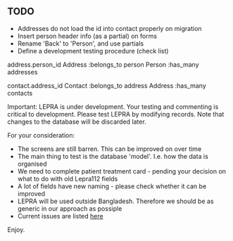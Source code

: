 ## TODO

* Addresses do not load the id into contact properly on migration
* Insert person header info (as a partial) on forms
* Rename 'Back' to 'Person', and use partials
* Define a development testing procedure (check list)

address.person_id
  Address :belongs_to person
  Person :has_many addresses

contact.address_id
  Contact :belongs_to address
  Address :has_many contacts

Important: LEPRA is under development. Your testing and commenting is critical
to development. Please test LEPRA by modifying records.  Note that changes to
the database will be discarded later.

For your consideration:

* The screens are still barren. This can be improved on over time
* The main thing to test is the database 'model'. I.e. how the data is organised
* We need to complete patient treatment card - pending your decision on what to do with old Lepra112 fields
* A lot of fields have new naming - please check whether it can be improved
* LEPRA will be used outside Bangladesh. Therefore we should be as generic in our approach as possiple
* Current issues are listed [here](https://github.com/pjotrp/lepra2/issues)

Enjoy.

